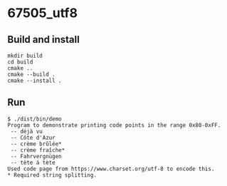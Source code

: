 # 67505_utf8

## Build and install

```console
mkdir build
cd build
cmake ..
cmake --build .
cmake --install .
```

## Run

```console
$ ./dist/bin/demo
Program to demonstrate printing code points in the range 0x80-0xFF.
 -- déjà vu
 -- Côte d'Azur
 -- crème brûlée*
 -- crème fraîche*
 -- Fahrvergnügen
 -- tète á tète
Used code page from https://www.charset.org/utf-8 to encode this.
* Required string splitting.
```

